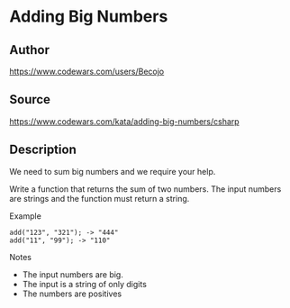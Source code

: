 # Adding Big Numbers

## Author
https://www.codewars.com/users/Becojo

## Source
https://www.codewars.com/kata/adding-big-numbers/csharp

## Description

We need to sum big numbers and we require your help.

Write a function that returns the sum of two numbers. The input numbers are strings and the function must return a string.

Example
```
add("123", "321"); -> "444"
add("11", "99"); -> "110"
```
Notes
 - The input numbers are big.
 - The input is a string of only digits
 - The numbers are positives